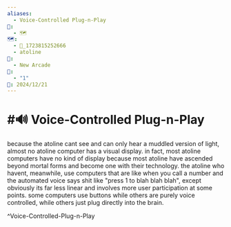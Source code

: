 ```yaml
---
aliases:
  - Voice-Controlled Plug-n-Play
📁:
  - 🗺️
🗺️:
  - 📁_1723815252666
  - atoline
👤:
  - New Arcade
🔀:
  - "1"
📅: 2024/12/21
---
```

# #🔊 Voice-Controlled Plug-n-Play

because the atoline cant see and can only hear a muddled version of light, almost no atoline computer has a visual display. in fact, most atoline computers have no kind of display because most atoline have ascended beyond mortal forms and become one with their technology. the atoline who havent, meanwhile, use computers that are like when you call a number and the automated voice says shit like "press 1 to blah blah blah", except obviously its far less linear and involves more user participation at some points. some computers use buttons while others are purely voice controlled, while others just plug directly into the brain.

^Voice-Controlled-Plug-n-Play